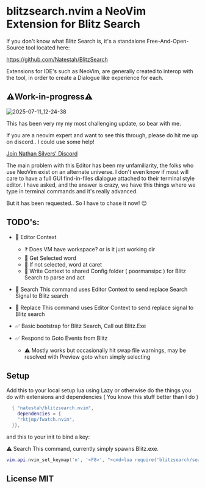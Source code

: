 # blitzsearch.nvim a NeoVim Extension for Blitz Search

If you don't know what Blitz Search is, it's a standalone Free-And-Open-Source tool located here:

https://github.com/Natestah/BlitzSearch

Extensions for IDE's such as NeoVim, are generally created to interop with the tool, in order to create a Dialogue like experience for each.

## ⚠️Work-in-progress⚠️

![2025-07-11_12-24-38](https://github.com/user-attachments/assets/ec2a8c7e-7ec2-4ec2-b814-223fc8283fb4)


This has been very my my most challenging update, so bear with me. 

If you are a neovim expert and want to see this through, please do hit me up on discord.. I could use some help!

[Join Nathan Silvers' Discord](https://discord.com/invite/UYPwQY9ngm)


The main problem with this Editor has been my unfamiliarity, the folks who use NeoVim exist on an alternate universe.  I don't even know if most will care to have a full GUI find-in-files dialogue attached to their terminal style editor. I have asked, and the answer is crazy, we have this things where we type in terminal commands and it's really advanced.

But it has been requested.. So I have to chase it now! 😊



## TODO's:
* 🔲 Editor Context
  * ❓ Does VM have workspace? or is it just working dir
  * 🔲 Get Selected word
  * 🔲 If not selected, word at caret
  * 🔲 Write Context to shared Config folder ( poormansipc ) for Blitz Search to parse and act 
* 🔲 Search This command uses Editor Context to send replace Search Signal to Blitz search
* 🔲 Replace This command uses Editor Context to send replace signal to Blitz search

* ✅ Basic bootstrap for Blitz Search, Call out Blitz.Exe
* ✅ Respond to Goto Events from Blitz
  * ⚠️ Mostly works but occasionally hit swap file warnings, may be resolved with Preview goto when simply selecting

## Setup

Add this to your local setup lua using Lazy or otherwise do the things you do with extensions and dependencies ( You know this stuff better than I do )


```lua
  { "natestah/blitzsearch.nvim", 
    dependencies = {
    "rktjmp/fwatch.nvim",
  }},
```

and this to your init to bind a key:

⚠️ Search This command, currently simply spawns Blitz.exe.

```lua
vim.api.nvim_set_keymap('n', '<F8>', "<cmd>lua require('blitzsearch/searchthis').searchthis()<CR>", { noremap = true, silent = true })
```



## License MIT
